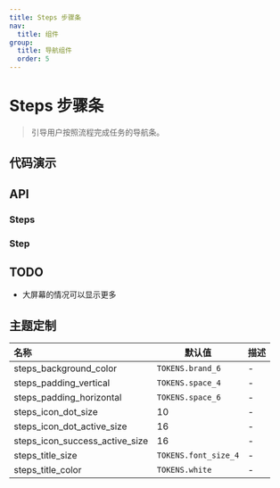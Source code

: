 ```yaml
---
title: Steps 步骤条
nav:
  title: 组件
group:
  title: 导航组件
  order: 5
---
```


# Steps 步骤条

> 引导用户按照流程完成任务的导航条。

## 代码演示

<code src="./__fixtures__/basic.tsx"></code>

## API

### Steps

### Step

## TODO

- 大屏幕的情况可以显示更多

## 主题定制

| 名称                           | 默认值               | 描述 |
| :----------------------------- | -------------------- | ---- |
| steps_background_color         | `TOKENS.brand_6`     | -    |
| steps_padding_vertical         | `TOKENS.space_4`     | -    |
| steps_padding_horizontal       | `TOKENS.space_6`     | -    |
| steps_icon_dot_size            | 10                   | -    |
| steps_icon_dot_active_size     | 16                   | -    |
| steps_icon_success_active_size | 16                   | -    |
| steps_title_size               | `TOKENS.font_size_4` | -    |
| steps_title_color              | `TOKENS.white`       | -    |
